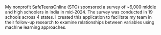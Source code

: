 My nonprofit SafeTeensOnline (STO) sponsored a survey of ~6,000 middle and high schoolers in India in mid-2024. The survey was conducted in 19 schools across 4 states. I created this application to facilitate my team in their follow-up research to examine relationships between variables using machine learning approaches. 
